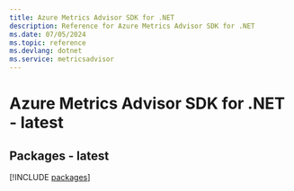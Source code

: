 ```yaml
---
title: Azure Metrics Advisor SDK for .NET
description: Reference for Azure Metrics Advisor SDK for .NET
ms.date: 07/05/2024
ms.topic: reference
ms.devlang: dotnet
ms.service: metricsadvisor
---
```

# Azure Metrics Advisor SDK for .NET - latest
## Packages - latest
[!INCLUDE [packages](metrics-advisor-index.md)]